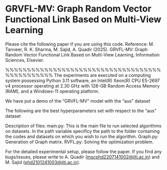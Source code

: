 # GRVFL-MV: Graph Random Vector Functional Link Based on Multi-View Learning

Please cite the following paper if you are using this code. Reference: M. Tanveer, R. K. Sharma, M. Sajid, A. Quadir (2025). GRVFL-MV: Graph Random Vector Functional Link Based on Multi-View Learning, Information Sciences, Elsevier.


%%%%%%%%%%%%%%%%%%%%%%%%%%%%%%%%%%%%%%%%%%%%%%% 
The experiments are executed on a computing system possessing Python 3.11 software, an Intel(R) Xeon(R) CPU E5-2697 v4 processor operating at 2.30 GHz with 128-GB Random Access Memory (RAM), and a Windows-11 operating platform.

We have put a demo of the “GRVFL-MV” model with the “aus” dataset

The following are the best hyperparameters set with respect to the “aus” dataset

Description of files: 
main.py: This is the main file to run selected algorithms on datasets. In the path variable specificy the path to the folder containing the codes and datasets on which you wish to run the algorithm. 
Graph.py: Generation of Graph matrix.
RVFL.py: Solving the optimization problem.

For the detailed experimental setup, please follow the paper. If you find any bugs/issues, please write to A. Quadir (mscphd2207141002@iiti.ac.in) and M. Sajid (phd2101241003@iiti.ac.in).


